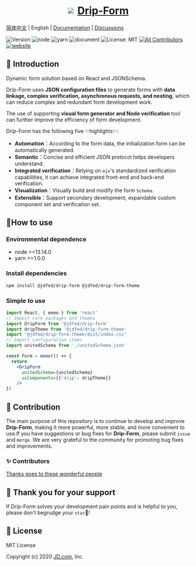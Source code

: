 <a href='http://drip.jd.com/drip-form/index.html'>

<h1 style="display: flex; align-items: center; justify-content: center">
  <img src='https://storage.360buyimg.com/imgtools/7e0e546a96-d962c880-f9a2-11eb-bf08-d585041b7c80.svg'/>
  <span style="margin-left: 10px">Drip-Form</span>
</h1>
</a>

[简体中文](./README.zh-CN.md) | English | [Documentation](https://jdfed.github.io/drip-form/) | [Discussions](https://github.com/JDFED/drip-form/discussions)

<!-- ALL-CONTRIBUTORS-BADGE:START - Do not remove or modify this section -->
[contributors]: https://img.shields.io/badge/all_contributors-12-orange.svg?style=flat-square 'Number of contributors on All-Contributors'
<!-- ALL-CONTRIBUTORS-BADGE:END -->

![Version](https://img.shields.io/badge/version-1.0.0-blue.svg?cacheSeconds=2592000)
![node](https://img.shields.io/badge/node-%3E%3D13.14.0-blue.svg)
![yarn](https://img.shields.io/badge/yarn-%3E%3D1.0.0-blue.svg)
![document](https://img.shields.io/badge/documentation-yes-brightgreen.svg)
![License: MIT](https://img.shields.io/badge/License-MIT-yellow.svg)
[![All Contributors][contributors]](./CONTRIBUTORS.md)
[![website](https://github.com/JDFED/drip-form/actions/workflows/website.yml/badge.svg?branch=dev)](https://github.com/JDFED/drip-form/actions/workflows/website.yml)

## 📖 Introduction

Dynamic form solution based on React and JSONSchema.

Drip-Form uses **JSON configuration files** to generate forms with **data linkage, complex verification, asynchronous requests, and nesting**, which can reduce complex and redundant form development work.

The use of supporting **visual form generator and Node verification** tool can further improve the efficiency of form development.

Drip-Form has the following five ✨highlights✨:

* **Automation**：According to the form data, the initialization form can be automatically generated.
* **Semantic**：Concise and efficient JSON protocol helps developers understand.
* **Integrated verification**：Relying on `ajv`'s standardized verification capabilities, it can achieve integrated front-end and back-end verification.
* **Visualization**：Visually build and modify the form `Schema`.
* **Extensible**：Support secondary development, expandable custom component set and verification set.

## 🔨How to use
### Environmental dependence

- node >=13.14.0
- yarn >=1.0.0

### Install dependencies

```sh
npm install @jdfed/drip-form @jdfed/drip-form-theme
```

### Simple to use

```jsx
import React, { memo } from 'react'
// Import core packages and themes
import DripForm from '@jdfed/drip-form'
import dripTheme from '@jdfed/drip-form-theme'
import '@jdfed/drip-form-theme/dist/index.css'
// Import configuration items
import unitedSchema from './unitedSchema.json'

const Form = memo(() => {
  return 
    <DripForm
      unitedSchema={unitedSchema}
      uiComponents={{'drip': dripTheme}}
    />
})
```

## 🤔 Contribution
The main purpose of this repository is to continue to develop and improve **Drip-Form**, making it more powerful, more stable, and more convenient to use.If you have suggestions or bug fixes for **Drip-Form**, please submit `issue` and `merge`. We are very grateful to the community for promoting bug fixes and improvements.

### ✨ Contributors

[Thanks goes to these wonderful people](./CONTRIBUTORS.md)

## 🌟 Thank you for your support

If Drip-Form solves your development pain points and is helpful to you, please don't begrudge your `star`🌟!

## 📄 License
MIT License

Copyright (c) 2020 <a href='https://www.jd.com/'>JD.com</a>, Inc.
